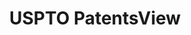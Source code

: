 ---
bigquery: https://console.cloud.google.com/bigquery?p=patents-public-data&d=patentsview&page=dataset
citation: Attribution should be given to PatentsView for use, distribution, or derivative
  works.
code: https://github.com/CSSIP-AIR/PatentsView-Code-Snippets/
contributors: USPTO
cost: None
description: 'PatentsView includes US patent data including raw data (summaries, applications,
  pregrant applications), disambugations of inventors and assignees, and inventor
  gender estimates.  Also foreign priority data, # of figures and sheets, and government
  interest statements.'
documentation: https://patentsview.org/query/builder-faqs
last_edit: Mon, 04 Apr 2022 19:02:57 GMT
location: https://patentsview.org/
maintained_by: USPTO
record_creation_timestamp: 12/2/2020 17:20:46
schema_fields: '[''disamb_inventor_id_20191231'', ''f371_date'', ''lname'', ''disamb_inventor_id_20170808'',
  ''disamb_inventor_id_20171003'', ''disamb_assignee_id_20191008'', ''disamb_inventor_id_20190312'',
  ''kind'', ''classification_status'', ''contract_award_number'', ''section'', ''name_last'',
  ''num_sheets'', ''latitude'', ''disamb_inventor_id_20201229'', ''rawinventor_id'',
  ''relkind'', ''num'', ''text'', ''disamb_inventor_id_20191008'', ''disamb_inventor_id_20200929'',
  ''name'', ''_371_date'', ''type'', ''country_transformed'', ''gi_statement'', ''longitude'',
  ''classification_data_source'', ''disclaimer_date'', ''ipc_version_indicator'',
  ''doctype'', ''reldocno'', ''main_group'', ''disamb_assignee_id_20200331'', ''county_fips'',
  ''uuid'', ''doc_type'', ''subgroup'', ''deceased'', ''sector_title'', ''mainclass_id'',
  ''disamb_inventor_id_20171226'', ''category_id'', ''disamb_assignee_id_20190312'',
  ''rel_id'', ''disamb_inventor_id_20170307'', ''classification_level'', ''classification_value'',
  ''dependent'', ''latlong'', ''subgroup_id'', ''male_flag'', ''inventor_id'', ''disamb_assignee_id_20191231'',
  ''number'', ''country'', ''subcategory_id'', ''status'', ''state_fips'', ''group_id'',
  ''disamb_inventor_id_20180528'', ''disamb_inventor_id_20200331'', ''patent_id'',
  ''term_grant'', ''series_code'', ''filename'', ''lapse_of_patent'', ''disamb_assignee_id_20181127'',
  ''level_two'', ''field_id'', ''date'', ''disamb_assignee_id_20200929'', ''subclass'',
  ''state'', ''id'', ''lawyer_id'', ''rawlocation_id'', ''term_extension'', ''disamb_assignee_id_20200630'',
  ''publication_number'', ''role'', ''symbol_position'', ''disamb_assignee_id_20190820'',
  ''num_claims'', ''county'', ''section_id'', ''_102_date'', ''organization_id'',
  ''location_id'', ''disamb_inventor_id_20200630'', ''level_one'', ''variety'', ''name_first'',
  ''title'', ''withdrawn'', ''group'', ''subsection_id'', ''term_disclaimer'', ''organization'',
  ''subclass_id'', ''category'', ''assignee_id'', ''disamb_inventor_id_20181127'',
  ''rawassignee_id'', ''citation_id'', ''fname'', ''length'', ''rule_47'', ''ipc_class'',
  ''applicant_type'', ''f102_date'', ''level_three'', ''disamb_inventor_id_20190820'',
  ''latin_name'', ''num_figures'', ''application_id'', ''city'', ''attribution_status'',
  ''action_date'', ''male'', ''abstract'', ''exemplary'', ''field_title'', ''sequence'',
  ''designation'']'
shortname: patentsview
tags:
- disambiguation
- United States
- gender
terms_of_use: Creative Commons Attribution 4.0 International License.
timeframe: 1963-1999
title: USPTO PatentsView
uuid: cf1780b1-e265-4e49-8d1d-83b9cfe0fd9a
---